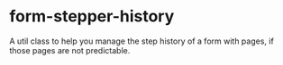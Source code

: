 # form-stepper-history
A util class to help you manage the step history of a form with pages, if those pages are not predictable.
